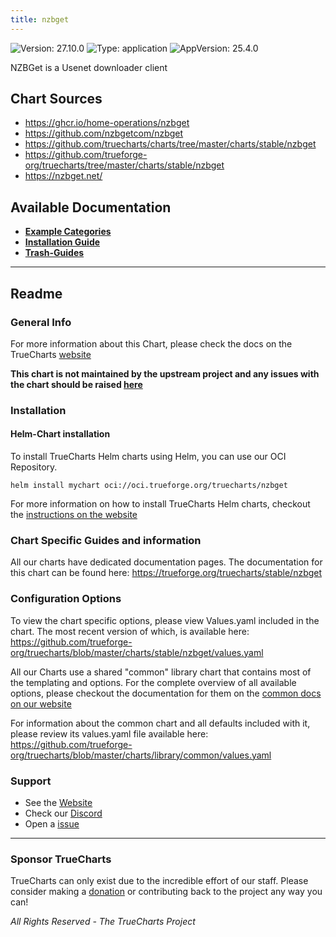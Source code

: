 ```yaml
---
title: nzbget
---
```


![Version: 27.10.0](https://img.shields.io/badge/Version-27.10.0-informational?style=flat-square) ![Type: application](https://img.shields.io/badge/Type-application-informational?style=flat-square) ![AppVersion: 25.4.0](https://img.shields.io/badge/AppVersion-25.4.0-informational?style=flat-square)

NZBGet is a Usenet downloader client

## Chart Sources

- https://ghcr.io/home-operations/nzbget
- https://github.com/nzbgetcom/nzbget
- https://github.com/truecharts/charts/tree/master/charts/stable/nzbget
- https://github.com/trueforge-org/truecharts/tree/master/charts/stable/nzbget
- https://nzbget.net/

## Available Documentation

- [**Example Categories**](./categories)
- [**Installation Guide**](./installation)
- [**Trash-Guides**](./trash-guides)


---

## Readme


### General Info

For more information about this Chart, please check the docs on the TrueCharts [website](https://trueforge.org/truecharts/stable/nzbget)

**This chart is not maintained by the upstream project and any issues with the chart should be raised [here](https://github.com/trueforge-org/truecharts/issues/new/choose)**

### Installation

#### Helm-Chart installation

To install TrueCharts Helm charts using Helm, you can use our OCI Repository.

`helm install mychart oci://oci.trueforge.org/truecharts/nzbget`

For more information on how to install TrueCharts Helm charts, checkout the [instructions on the website](https://trueforge.org/truecharts/guides/)

### Chart Specific Guides and information

All our charts have dedicated documentation pages.
The documentation for this chart can be found here:
https://trueforge.org/truecharts/stable/nzbget

### Configuration Options

To view the chart specific options, please view Values.yaml included in the chart.
The most recent version of which, is available here: https://github.com/trueforge-org/truecharts/blob/master/charts/stable/nzbget/values.yaml

All our Charts use a shared "common" library chart that contains most of the templating and options.
For the complete overview of all available options, please checkout the documentation for them on the [common docs on our website](https://trueforge.org/truecharts-common/)

For information about the common chart and all defaults included with it, please review its values.yaml file available here: https://github.com/trueforge-org/truecharts/blob/master/charts/library/common/values.yaml

### Support

- See the [Website](https://truecharts.org)
- Check our [Discord](https://discord.gg/tVsPTHWTtr)
- Open a [issue](https://github.com/trueforge-org/truecharts/issues/new/choose)

---

### Sponsor TrueCharts

TrueCharts can only exist due to the incredible effort of our staff.
Please consider making a [donation](https://trueforge.org/general/sponsor/) or contributing back to the project any way you can!

_All Rights Reserved - The TrueCharts Project_
